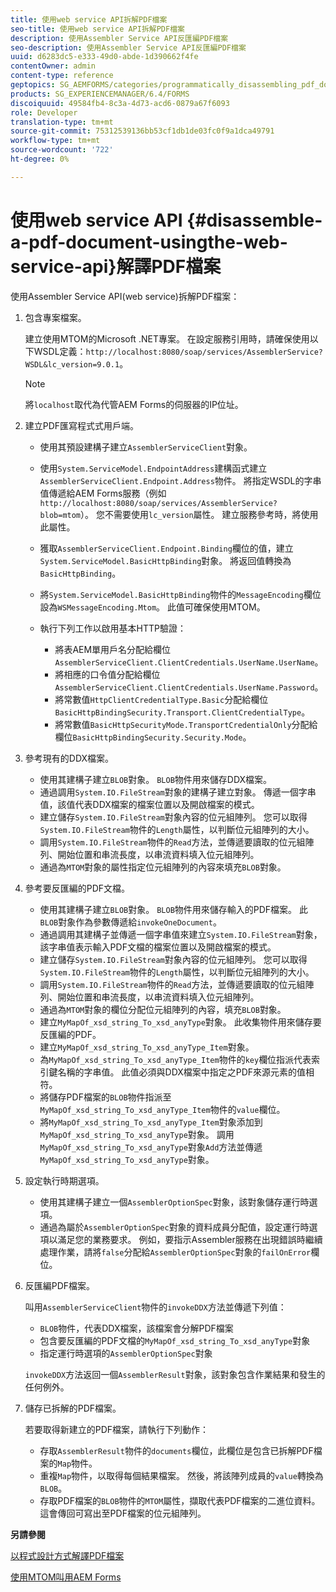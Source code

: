 ```yaml
---
title: 使用web service API拆解PDF檔案
seo-title: 使用web service API拆解PDF檔案
description: 使用Assembler Service API反匯編PDF檔案
seo-description: 使用Assembler Service API反匯編PDF檔案
uuid: d6283dc5-e333-49d0-abde-1d390662f4fe
contentOwner: admin
content-type: reference
geptopics: SG_AEMFORMS/categories/programmatically_disassembling_pdf_documents
products: SG_EXPERIENCEMANAGER/6.4/FORMS
discoiquuid: 49584fb4-8c3a-4d73-acd6-0879a67f6093
role: Developer
translation-type: tm+mt
source-git-commit: 75312539136bb53cf1db1de03fc0f9a1dca49791
workflow-type: tm+mt
source-wordcount: '722'
ht-degree: 0%

---
```



# 使用web service API {#disassemble-a-pdf-document-usingthe-web-service-api}解譯PDF檔案

使用Assembler Service API(web service)拆解PDF檔案：

1. 包含專案檔案。

   建立使用MTOM的Microsoft .NET專案。 在設定服務引用時，請確保使用以下WSDL定義：`http://localhost:8080/soap/services/AssemblerService?WSDL&lc_version=9.0.1`。

   >[!NOTE]
   >
   >將`localhost`取代為代管AEM Forms的伺服器的IP位址。

1. 建立PDF匯寫程式式用戶端。

   * 使用其預設建構子建立`AssemblerServiceClient`對象。
   * 使用`System.ServiceModel.EndpointAddress`建構函式建立`AssemblerServiceClient.Endpoint.Address`物件。 將指定WSDL的字串值傳遞給AEM Forms服務（例如`http://localhost:8080/soap/services/AssemblerService?blob=mtom`）。 您不需要使用`lc_version`屬性。 建立服務參考時，將使用此屬性。
   * 獲取`AssemblerServiceClient.Endpoint.Binding`欄位的值，建立`System.ServiceModel.BasicHttpBinding`對象。 將返回值轉換為`BasicHttpBinding`。
   * 將`System.ServiceModel.BasicHttpBinding`物件的`MessageEncoding`欄位設為`WSMessageEncoding.Mtom`。 此值可確保使用MTOM。
   * 執行下列工作以啟用基本HTTP驗證：

      * 將表AEM單用戶名分配給欄位`AssemblerServiceClient.ClientCredentials.UserName.UserName`。
      * 將相應的口令值分配給欄位`AssemblerServiceClient.ClientCredentials.UserName.Password`。
      * 將常數值`HttpClientCredentialType.Basic`分配給欄位`BasicHttpBindingSecurity.Transport.ClientCredentialType`。
      * 將常數值`BasicHttpSecurityMode.TransportCredentialOnly`分配給欄位`BasicHttpBindingSecurity.Security.Mode`。

1. 參考現有的DDX檔案。

   * 使用其建構子建立`BLOB`對象。 `BLOB`物件用來儲存DDX檔案。
   * 通過調用`System.IO.FileStream`對象的建構子建立對象。 傳遞一個字串值，該值代表DDX檔案的檔案位置以及開啟檔案的模式。
   * 建立儲存`System.IO.FileStream`對象內容的位元組陣列。 您可以取得`System.IO.FileStream`物件的`Length`屬性，以判斷位元組陣列的大小。
   * 調用`System.IO.FileStream`物件的`Read`方法，並傳遞要讀取的位元組陣列、開始位置和串流長度，以串流資料填入位元組陣列。
   * 通過為`MTOM`對象的屬性指定位元組陣列的內容來填充`BLOB`對象。

1. 參考要反匯編的PDF文檔。

   * 使用其建構子建立`BLOB`對象。 `BLOB`物件用來儲存輸入的PDF檔案。 此`BLOB`對象作為參數傳遞給`invokeOneDocument`。
   * 通過調用其建構子並傳遞一個字串值來建立`System.IO.FileStream`對象，該字串值表示輸入PDF文檔的檔案位置以及開啟檔案的模式。
   * 建立儲存`System.IO.FileStream`對象內容的位元組陣列。 您可以取得`System.IO.FileStream`物件的`Length`屬性，以判斷位元組陣列的大小。
   * 調用`System.IO.FileStream`物件的`Read`方法，並傳遞要讀取的位元組陣列、開始位置和串流長度，以串流資料填入位元組陣列。
   * 通過為`MTOM`對象的欄位分配位元組陣列的內容，填充`BLOB`對象。
   * 建立`MyMapOf_xsd_string_To_xsd_anyType`對象。 此收集物件用來儲存要反匯編的PDF。
   * 建立`MyMapOf_xsd_string_To_xsd_anyType_Item`對象。
   * 為`MyMapOf_xsd_string_To_xsd_anyType_Item`物件的`key`欄位指派代表索引鍵名稱的字串值。 此值必須與DDX檔案中指定之PDF來源元素的值相符。
   * 將儲存PDF檔案的`BLOB`物件指派至`MyMapOf_xsd_string_To_xsd_anyType_Item`物件的`value`欄位。
   * 將`MyMapOf_xsd_string_To_xsd_anyType_Item`對象添加到`MyMapOf_xsd_string_To_xsd_anyType`對象。 調用`MyMapOf_xsd_string_To_xsd_anyType`對象`Add`方法並傳遞`MyMapOf_xsd_string_To_xsd_anyType`對象。

1. 設定執行時期選項。

   * 使用其建構子建立一個`AssemblerOptionSpec`對象，該對象儲存運行時選項。
   * 通過為屬於`AssemblerOptionSpec`對象的資料成員分配值，設定運行時選項以滿足您的業務要求。 例如，要指示Assembler服務在出現錯誤時繼續處理作業，請將`false`分配給`AssemblerOptionSpec`對象的`failOnError`欄位。

1. 反匯編PDF檔案。

   叫用`AssemblerServiceClient`物件的`invokeDDX`方法並傳遞下列值：

   * `BLOB`物件，代表DDX檔案，該檔案會分解PDF檔案
   * 包含要反匯編的PDF文檔的`MyMapOf_xsd_string_To_xsd_anyType`對象
   * 指定運行時選項的`AssemblerOptionSpec`對象

   `invokeDDX`方法返回一個`AssemblerResult`對象，該對象包含作業結果和發生的任何例外。

1. 儲存已拆解的PDF檔案。

   若要取得新建立的PDF檔案，請執行下列動作：

   * 存取`AssemblerResult`物件的`documents`欄位，此欄位是包含已拆解PDF檔案的`Map`物件。
   * 重複`Map`物件，以取得每個結果檔案。 然後，將該陣列成員的`value`轉換為`BLOB`。
   * 存取PDF檔案的`BLOB`物件的`MTOM`屬性，擷取代表PDF檔案的二進位資料。 這會傳回可寫出至PDF檔案的位元組陣列。

**另請參閱**

[以程式設計方式解譯PDF檔案](/help/forms/developing/programmatically-disassembling-pdf-documents.md#programmatically-disassembling-pdf-documents)

[使用MTOM叫用AEM Forms](/help/forms/developing/invoking-aem-forms-using-web.md#invoking-aem-forms-using-mtom)
